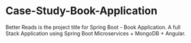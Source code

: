 # Case-Study-Book-Application

Better Reads is the project title for Spring Boot - Book Application.
A full Stack Application using Spring Boot Microservices + MongoDB + Angular.
